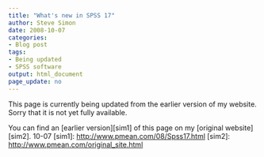 ```yaml
---
title: "What's new in SPSS 17"
author: Steve Simon
date: 2008-10-07
categories:
- Blog post
tags:
- Being updated
- SPSS software
output: html_document
page_update: no
---
```


This page is currently being updated from the earlier version of my website. Sorry that it is not yet fully available.

<!---More--->


You can find an [earlier version][sim1] of this page on my [original website][sim2].
10-07
[sim1]: http://www.pmean.com/08/Spss17.html
[sim2]: http://www.pmean.com/original_site.html
